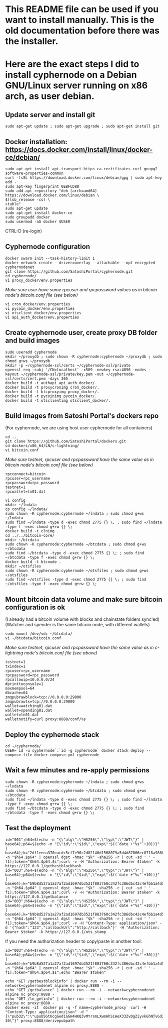 # This README file can be used if you want to install manually.  This is the old documentation before there was the installer.

# Here are the exact steps I did to install cyphernode on a Debian GNU/Linux server running on x86 arch, as user debian.

## Update server and install git

```shell
sudo apt-get update ; sudo apt-get upgrade ; sudo apt-get install git
```

## Docker installation: https://docs.docker.com/install/linux/docker-ce/debian/

```shell
sudo apt-get install apt-transport-https ca-certificates curl gnupg2 software-properties-common
curl -fsSL https://download.docker.com/linux/debian/gpg | sudo apt-key add -
sudo apt-key fingerprint 0EBFCD88
sudo add-apt-repository "deb [arch=amd64] https://download.docker.com/linux/debian \
$(lsb_release -cs) \
stable"
sudo apt-get update
sudo apt-get install docker-ce
sudo groupadd docker
sudo usermod -aG docker $USER
```

CTRL-D (re-login)

## Cyphernode configuration

```shell
docker swarm init --task-history-limit 1
docker network create --driver=overlay --attachable --opt encrypted cyphernodenet
git clone https://github.com/SatoshiPortal/cyphernode.git
cd cyphernode/
vi proxy_docker/env.properties
```

*Make sure user have same rpcuser and rpcpassword values as in bitcoin node's bitcoin.conf file (see below)*

```shell
vi cron_docker/env.properties
vi pycoin_docker/env.properties
vi otsclient_docker/env.properties
vi api_auth_docker/env.properties
```

## Create cyphernode user, create proxy DB folder and build images

```shell
sudo useradd cyphernode
mkdir ~/proxydb ; sudo chown -R cyphernode:cyphernode ~/proxydb ; sudo chmod g+ws ~/proxydb
mkdir -p ~/cyphernode-ssl/certs ~/cyphernode-ssl/private
openssl req -subj '/CN=localhost' -x509 -newkey rsa:4096 -nodes -keyout ~/cyphernode-ssl/private/key.pem -out ~/cyphernode-ssl/certs/cert.pem -days 365
docker build -t authapi api_auth_docker/.
docker build -t proxycronimg cron_docker/.
docker build -t btcproxyimg proxy_docker/.
docker build -t pycoinimg pycoin_docker/.
docker build -t otsclientimg otsclient_docker/.
```

## Build images from Satoshi Portal's dockers repo
(For cyphernode, we are using host user cyphernode for all containers)

```shell
cd ..
git clone https://github.com/SatoshiPortal/dockers.git
cd dockers/x86_64/LN/c-lightning/
vi bitcoin.conf
```

*Make sure testnet, rpcuser and rpcpassword have the same value as in bitcoin node's bitcoin.conf file (see below)*

```console
rpcconnect=bitcoin
rpcuser=rpc_username
rpcpassword=rpc_password
testnet=1
rpcwallet=ln01.dat
```

```shell
vi config
mkdir ~/lndata
cp config ~/lndata/
sudo chown -R cyphernode:cyphernode ~/lndata ; sudo chmod g+ws ~/lndata
sudo find ~/lndata -type d -exec chmod 2775 {} \; ; sudo find ~/lndata -type f -exec chmod g+rw {} \;
docker build -t clnimg .
cd ../../bitcoin-core/
mkdir ~/btcdata
sudo chown -R cyphernode:cyphernode ~/btcdata ; sudo chmod g+ws ~/btcdata
sudo find ~/btcdata -type d -exec chmod 2775 {} \; ; sudo find ~/btcdata -type f -exec chmod g+rw {} \;
docker build -t btcnode .
mkdir ~/otsfiles
sudo chown -R cyphernode:cyphernode ~/otsfiles ; sudo chmod g+ws ~/otsfiles
sudo find ~/otsfiles -type d -exec chmod 2775 {} \; ; sudo find ~/otsfiles -type f -exec chmod g+rw {} \;
```

## Mount bitcoin data volume and make sure bitcoin configuration is ok
(I already had a bitcoin volume with blocks and chainstate folders sync'ed)
(Watcher and spender is the same bitcoin node, with different wallets)

```shell
sudo mount /dev/vdc ~/btcdata/
vi ~/btcdata/bitcoin.conf
```

*Make sure testnet, rpcuser and rpcpassword have the same value as in c-lightning node's bitcoin.conf file (see above)*

```console
testnet=1
txindex=1
rpcuser=rpc_username
rpcpassword=rpc_password
rpcallowip=10.0.0.0/24
#printtoconsole=1
maxmempool=64
dbcache=64
zmqpubrawblock=tcp://0.0.0.0:29000
zmqpubrawtx=tcp://0.0.0.0:29000
wallet=watching01.dat
wallet=spending01.dat
wallet=ln01.dat
walletnotify=curl proxy:8888/conf/%s
```

## Deploy the cyphernode stack

```shell
cd ~/cyphernode/
USER=`id -u cyphernode`:`id -g cyphernode` docker stack deploy --compose-file docker-compose.yml cyphernode
```

## Wait a few minutes and re-apply permissions

```shell
sudo chown -R cyphernode:cyphernode ~/lndata ; sudo chmod g+ws ~/lndata
sudo chown -R cyphernode:cyphernode ~/btcdata ; sudo chmod g+ws ~/btcdata
sudo find ~/lndata -type d -exec chmod 2775 {} \; ; sudo find ~/lndata -type f -exec chmod g+rw {} \;
sudo find ~/btcdata -type d -exec chmod 2775 {} \; ; sudo find ~/btcdata -type f -exec chmod g+rw {} \;
  ```

## Test the deployment

```shell
id="001";h64=$(echo -n "{\"alg\":\"HS256\",\"typ\":\"JWT\"}" | base64);p64=$(echo -n "{\"id\":\"$id\",\"exp\":$((`date +"%s"`+10))}" | base64);k="2df1eeea370eacdc5cf7e96c2d82140d1568079a5d4d87006ec8718a98883b36";s=$(echo -n "$h64.$p64" | openssl dgst -hmac "$k" -sha256 -r | cut -sd ' ' -f1);token="$h64.$p64.$s";curl -v -H "Authorization: Bearer $token" -k https://127.0.0.1/getbestblockhash
id="003";h64=$(echo -n "{\"alg\":\"HS256\",\"typ\":\"JWT\"}" | base64);p64=$(echo -n "{\"id\":\"$id\",\"exp\":$((`date +"%s"`+10))}" | base64);k="b9b8d527a1a27af2ad1697db3521f883760c342fc386dbc42c4efbb1a4d5e0af";s=$(echo -n "$h64.$p64" | openssl dgst -hmac "$k" -sha256 -r | cut -sd ' ' -f1);token="$h64.$p64.$s";curl -v -H "Authorization: Bearer $token" -k https://127.0.0.1/getbalance
id="003";h64=$(echo -n "{\"alg\":\"HS256\",\"typ\":\"JWT\"}" | base64);p64=$(echo -n "{\"id\":\"$id\",\"exp\":$((`date +"%s"`+10))}" | base64);k="b9b8d527a1a27af2ad1697db3521f883760c342fc386dbc42c4efbb1a4d5e0af";s=$(echo -n "$h64.$p64" | openssl dgst -hmac "$k" -sha256 -r | cut -sd ' ' -f1);token="$h64.$p64.$s";curl -v -H "Content-Type: application/json" -d '{"hash":"123","callbackUrl":"http://callback"}' -H "Authorization: Bearer $token" -k https://127.0.0.1/ots_stamp
```

If you need the authorization header to copy/paste in another tool:

```shell
id="003";h64=$(echo -n "{\"alg\":\"HS256\",\"typ\":\"JWT\"}" | base64);p64=$(echo -n "{\"id\":\"$id\",\"exp\":$((`date +"%s"`+30))}" | base64);k="b9b8d527a1a27af2ad1697db3521f883760c342fc386dbc42c4efbb1a4d5e0af";s=$(echo -n "$h64.$p64" | openssl dgst -hmac "$k" -sha256 -r | cut -sd ' ' -f1);token="$h64.$p64.$s";echo "Bearer $token"
```

```shell
echo "GET /getbestblockinfo" | docker run --rm -i --network=cyphernodenet alpine nc proxy:8888 -
echo "GET /getbalance" | docker run --rm -i --network=cyphernodenet alpine nc proxy:8888 -
echo "GET /ln_getinfo" | docker run --rm -i --network=cyphernodenet alpine nc proxy:8888 -
docker exec -it `docker ps -q -f name=cyphernode_proxy` curl -H "Content-Type: application/json" -d "{\"pub32\":\"upub5GtUcgGed1aGH4HKQ3vMYrsmLXwmHhS1AeX33ZvDgZiyvkGhNTvGd2TA5Lr4v239Fzjj4ZY48t6wTtXUy2yRgapf37QHgt6KWEZ6bgsCLpb\",\"path\":\"0/25-30\"}" proxy:8888/derivepubpath
```
